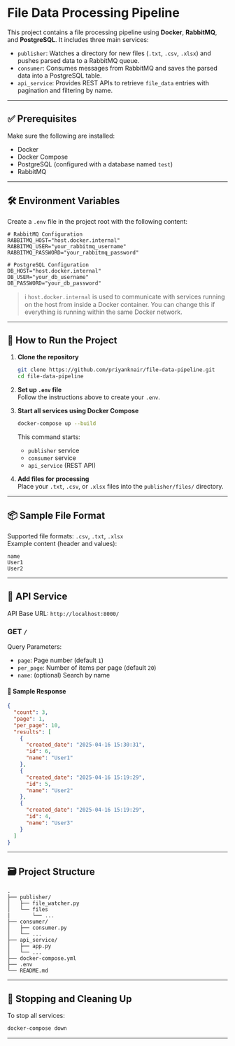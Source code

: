 # File Data Processing Pipeline

This project contains a file processing pipeline using **Docker**, **RabbitMQ**, and **PostgreSQL**. It includes three main services:

- `publisher`: Watches a directory for new files (`.txt`, `.csv`, `.xlsx`) and pushes parsed data to a RabbitMQ queue.
- `consumer`: Consumes messages from RabbitMQ and saves the parsed data into a PostgreSQL table.
- `api_service`: Provides REST APIs to retrieve `file_data` entries with pagination and filtering by name.

---

## ✅ Prerequisites

Make sure the following are installed:

- Docker
- Docker Compose
- PostgreSQL (configured with a database named `test`)
- RabbitMQ

---

## 🛠 Environment Variables

Create a `.env` file in the project root with the following content:

```env
# RabbitMQ Configuration
RABBITMQ_HOST="host.docker.internal"
RABBITMQ_USER="your_rabbitmq_username"
RABBITMQ_PASSWORD="your_rabbitmq_password"

# PostgreSQL Configuration
DB_HOST="host.docker.internal"
DB_USER="your_db_username"
DB_PASSWORD="your_db_password"
```

> ℹ️ `host.docker.internal` is used to communicate with services running on the host from inside a Docker container. You can change this if everything is running within the same Docker network.

---

## 🚀 How to Run the Project

1. **Clone the repository**  
   ```bash
   git clone https://github.com/priyanknair/file-data-pipeline.git
   cd file-data-pipeline
   ```

2. **Set up `.env` file**  
   Follow the instructions above to create your `.env`.

3. **Start all services using Docker Compose**  
   ```bash
   docker-compose up --build
   ```

   This command starts:
   - `publisher` service
   - `consumer` service
   - `api_service` (REST API)

4. **Add files for processing**  
   Place your `.txt`, `.csv`, or `.xlsx` files into the `publisher/files/` directory.

---

## 📦 Sample File Format

Supported file formats: `.csv`, `.txt`, `.xlsx`  
Example content (header and values):

```
name
User1
User2
```

---

## 📡 API Service

API Base URL: `http://localhost:8000/`

### GET `/`

Query Parameters:

- `page`: Page number (default `1`)
- `per_page`: Number of items per page (default `20`)
- `name`: (optional) Search by name

#### 📘 Sample Response

```json
{
  "count": 3,
  "page": 1,
  "per_page": 10,
  "results": [
    {
      "created_date": "2025-04-16 15:30:31",
      "id": 6,
      "name": "User1"
    },
    {
      "created_date": "2025-04-16 15:19:29",
      "id": 5,
      "name": "User2"
    },
    {
      "created_date": "2025-04-16 15:19:29",
      "id": 4,
      "name": "User3"
    }
  ]
}
```

---

## 🗃 Project Structure

```
.
├── publisher/
│   ├── file_watcher.py
│   └── files
|       └── ...
├── consumer/
│   ├── consumer.py
│   └── ...
├── api_service/
│   ├── app.py
│   └── ...
├── docker-compose.yml
├── .env
└── README.md
```

---

## 🧼 Stopping and Cleaning Up

To stop all services:
```bash
docker-compose down
```

---
